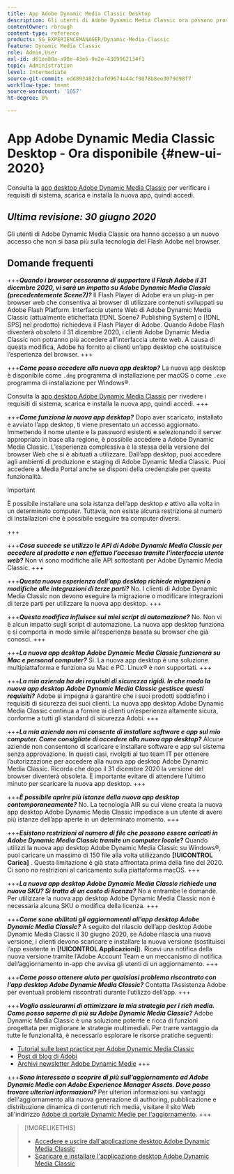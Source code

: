 ```yaml
---
title: App Adobe Dynamic Media Classic Desktop
description: Gli utenti di Adobe Dynamic Media Classic ora possono provare un aggiornamento completo dell’interfaccia utente.
contentOwner: rbrough
content-type: reference
products: SG_EXPERIENCEMANAGER/Dynamic-Media-Classic
feature: Dynamic Media Classic
role: Admin,User
exl-id: d61ea80a-a98e-43e6-9e2e-4389962134f1
topic: Administration
level: Intermediate
source-git-commit: edd893482cbafd9674a44cf9878b8ee3079d98f7
workflow-type: tm+mt
source-wordcount: '1057'
ht-degree: 0%

---
```


# App Adobe Dynamic Media Classic Desktop - Ora disponibile {#new-ui-2020}

Consulta la [app desktop Adobe Dynamic Media Classic](/help/using/dynamic-media-classic-desktop-app.md) per verificare i requisiti di sistema, scarica e installa la nuova app, quindi accedi.

## _Ultima revisione: 30 giugno 2020_

Gli utenti di Adobe Dynamic Media Classic ora hanno accesso a un nuovo accesso che non si basa più sulla tecnologia del Flash Adobe nel browser.

## Domande frequenti

+++**_Quando i browser cesseranno di supportare il Flash Adobe il 31 dicembre 2020, vi sarà un impatto su Adobe Dynamic Media Classic (precedentemente Scene7)?_**
Il Flash Player di Adobe era un plug-in per browser web che consentiva ai browser di utilizzare contenuti sviluppati su Adobe Flash Platform. Interfaccia utente Web di Adobe Dynamic Media Classic (attualmente etichettata [!DNL Scene7 Publishing System] o [!DNL SPS] nel prodotto) richiedeva il Flash Player di Adobe. Quando Adobe Flash diventerà obsoleto il 31 dicembre 2020, i clienti Adobe Dynamic Media Classic non potranno più accedere all’interfaccia utente web. A causa di questa modifica, Adobe ha fornito ai clienti un’app desktop che sostituisce l’esperienza del browser.
+++

+++**_Come posso accedere alla nuova app desktop?_**
La nuova app desktop è disponibile come `.dmg` programma di installazione per macOS o come `.exe` programma di installazione per Windows®.

Consulta la [app desktop Adobe Dynamic Media Classic](/help/using/dynamic-media-classic-desktop-app.md) per rivedere i requisiti di sistema, scarica e installa la nuova app, quindi accedi.
+++

<!-- NEWSLETTER IS DEAD The download links are also available by way of the [Adobe Dynamic Media Classic newsletter subscription page.](https://www.adobe.com/subscription/dynamic-media-newsletter.html) -->

+++**_Come funziona la nuova app desktop?_**
Dopo aver scaricato, installato e avviato l’app desktop, ti viene presentato un accesso aggiornato. Immettendo il nome utente e la password esistenti e selezionando il server appropriato in base alla regione, è possibile accedere a Adobe Dynamic Media Classic. L’esperienza complessiva è la stessa della versione del browser Web che si è abituati a utilizzare. Dall’app desktop, puoi accedere agli ambienti di produzione e staging di Adobe Dynamic Media Classic. Puoi accedere a Media Portal anche se disponi della credenziale per questa funzionalità.

>[!IMPORTANT]
>
>È possibile installare una sola istanza dell’app desktop *e* attivo alla volta in un determinato computer. Tuttavia, non esiste alcuna restrizione al numero di installazioni che è possibile eseguire tra computer diversi.

+++

+++**_Cosa succede se utilizzo le API di Adobe Dynamic Media Classic per accedere al prodotto e non effettuo l’accesso tramite l’interfaccia utente web?_**
Non vi sono modifiche alle API sottostanti per Adobe Dynamic Media Classic.
+++

+++**_Questa nuova esperienza dell’app desktop richiede migrazioni o modifiche alle integrazioni di terze parti?_**
No. I clienti di Adobe Dynamic Media Classic non devono eseguire la migrazione o modificare integrazioni di terze parti per utilizzare la nuova app desktop.
+++

+++**_Questa modifica influisce sui miei script di automazione?_**
No. Non vi è alcun impatto sugli script di automazione. La nuova app desktop funziona e si comporta in modo simile all’esperienza basata su browser che già conosci.
+++

+++**_La nuova app desktop Adobe Dynamic Media Classic funzionerà su Mac e personal computer?_**
Sì. La nuova app desktop è una soluzione multipiattaforma e funziona su Mac e PC. Linux® è *non* supportati.
+++

+++**_La mia azienda ha dei requisiti di sicurezza rigidi. In che modo la nuova app desktop Adobe Dynamic Media Classic gestisce questi requisiti?_**
Adobe si impegna a garantire che i suoi prodotti soddisfino i requisiti di sicurezza dei suoi clienti. La nuova app desktop Adobe Dynamic Media Classic continua a fornire ai clienti un’esperienza altamente sicura, conforme a tutti gli standard di sicurezza Adobi.
+++

+++**_La mia azienda non mi consente di installare software e app sul mio computer. Come consigliate di accedere alla nuova app desktop?_**
Alcune aziende non consentono di scaricare e installare software e app sul sistema senza approvazione. In questi casi, rivolgiti al tuo team IT per ottenere l’autorizzazione per accedere alla nuova app desktop Adobe Dynamic Media Classic. Ricorda che dopo il 31 dicembre 2020 la versione del browser diventerà obsoleta. È importante evitare di attendere l’ultimo minuto per scaricare la nuova app desktop.
+++

+++**_È possibile aprire più istanze della nuova app desktop contemporaneamente?_**
No. La tecnologia AIR su cui viene creata la nuova app desktop Adobe Dynamic Media Classic impedisce a un utente di avere più istanze dell’app aperte in un determinato momento.
+++

+++**_Esistono restrizioni al numero di file che possono essere caricati in Adobe Dynamic Media Classic tramite un computer locale?_**
Quando utilizzi la nuova app desktop Adobe Dynamic Media Classic su Windows®, puoi caricare un massimo di 150 file alla volta utilizzando **[!UICONTROL Carica]** . Questa limitazione è già stata affrontata prima della fine del 2020. Ci sono *no* restrizioni al caricamento sulla piattaforma macOS.
+++

+++**_La nuova app desktop Adobe Dynamic Media Classic richiede una nuova SKU? Si tratta di un costo di licenza?_**
No a entrambe le domande. Per utilizzare la nuova app desktop Adobe Dynamic Media Classic non è necessaria alcuna SKU o modifica della licenza.
+++

+++**_Come sono abilitati gli aggiornamenti all’app desktop Adobe Dynamic Media Classic?_**
A seguito del rilascio dell’app desktop Adobe Dynamic Media Classic il 30 giugno 2020, se Adobe rilascia una nuova versione, i clienti devono scaricare e installare la nuova versione (sostituisci l’app esistente in **[!UICONTROL Applicazioni]**). Ricevi una notifica della nuova versione tramite l’Adobe Account Team e un meccanismo di notifica dell’aggiornamento in-app che avvisa gli utenti di un aggiornamento.
+++

+++**_Come posso ottenere aiuto per qualsiasi problema riscontrato con l’app desktop Adobe Dynamic Media Classic?_**
Contatta l’Assistenza Adobe per eventuali problemi riscontrati durante l’utilizzo dell’app.
+++

+++**_Voglio assicurarmi di ottimizzare la mia strategia per i rich media. Come posso saperne di più su Adobe Dynamic Media Classic?_**
Adobe Dynamic Media Classic è una soluzione potente e ricca di funzioni progettata per migliorare le strategie multimediali. Per trarre vantaggio da tutte le funzionalità, è necessario esplorare le risorse pratiche seguenti:

* [Tutorial sulle best practice per Adobe Dynamic Media Classic](https://experienceleague.adobe.com/en/docs/experience-manager-learn/dynamic-media-classic-tutorial/overview)
* [Post di blog di Adobi](https://blog.adobe.com/)<!-- (https://blog.adobe.com/tag/dynamic-media/) -->
* [Archivi newsletter Adobe Dynamic Medie](https://experienceleague.adobe.com/en/docs/dynamic-media-classic/using/dynamic-media-newsletter)
+++

<!-- HIDDEN AUGUST 2, 2021 BECAUSE THE NEWSLETTER WAS DISCONTINUED Plus, [subscribe to the Dynamic Media newsletter](https://www.adobe.com/subscription/dynamic-media-newsletter.html) to stay current on the latest news, information, training opportunities, powerful features available to you such as [Smart Imaging](https://experienceleague.adobe.com/docs/experience-manager-65/assets/dynamic/imaging-faq.html), and the complementary audit program. -->

+++**_Sono interessato a scoprire di più sull’aggiornamento ad Adobe Dynamic Medie con Adobe Experience Manager Assets. Dove posso trovare ulteriori informazioni?_**
Per ulteriori informazioni sui vantaggi dell&#39;aggiornamento alla nuova generazione di authoring, pubblicazione e distribuzione dinamica di contenuti rich media, visitare il sito Web all&#39;indirizzo [Adobe di portale Dynamic Medie per l&#39;aggiornamento](/help/using/upgrade.md).
+++

>[!MORELIKETHIS]
>
>* [Accedere e uscire dall&#39;applicazione desktop Adobe Dynamic Media Classic](/help/using/signing-out.md)
>* [Scaricare e installare l&#39;applicazione desktop Adobe Dynamic Media Classic](/help/using/dynamic-media-classic-desktop-app.md)

<!-- SAVE - OLD LINK TO BEST PRACTICES GUIDE IN PDF https://www.adobe.com/content/dam/www/us/en/marketing/experience-manager-assets/dynamic-media/adobe-dynamic-media-classic-best-practices-guide.pdf -->